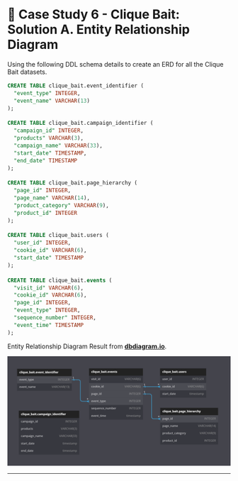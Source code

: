 # :fishing_pole_and_fish: Case Study 6 - Clique Bait: Solution A. Entity Relationship Diagram

Using the following DDL schema details to create an ERD for all the Clique Bait datasets.

```sql
CREATE TABLE clique_bait.event_identifier (
  "event_type" INTEGER,
  "event_name" VARCHAR(13)
);

CREATE TABLE clique_bait.campaign_identifier (
  "campaign_id" INTEGER,
  "products" VARCHAR(3),
  "campaign_name" VARCHAR(33),
  "start_date" TIMESTAMP,
  "end_date" TIMESTAMP
);

CREATE TABLE clique_bait.page_hierarchy (
  "page_id" INTEGER,
  "page_name" VARCHAR(14),
  "product_category" VARCHAR(9),
  "product_id" INTEGER
);

CREATE TABLE clique_bait.users (
  "user_id" INTEGER,
  "cookie_id" VARCHAR(6),
  "start_date" TIMESTAMP
);

CREATE TABLE clique_bait.events (
  "visit_id" VARCHAR(6),
  "cookie_id" VARCHAR(6),
  "page_id" INTEGER,
  "event_type" INTEGER,
  "sequence_number" INTEGER,
  "event_time" TIMESTAMP
);
```

Entity Relationship Diagram Result from [**dbdiagram.io**](https://dbdiagram.io/d/63fbeb29296d97641d83dc32).

![clique-bait-erd](../images/clique-bait-erd.png)

---
